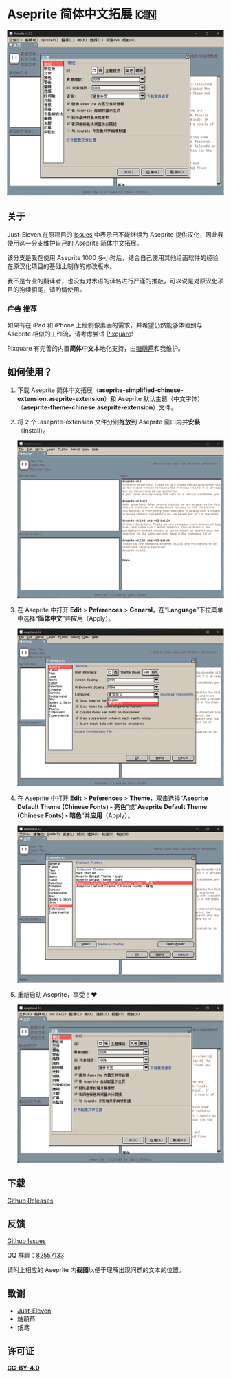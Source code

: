 # Aseprite 简体中文拓展 🇨🇳

![](https://raw.githubusercontent.com/Cetaceaqua/Aseprite-Simplified-Chinese-Extension/master/images/showcase.png)



## 关于

Just-Eleven 在原项目的 [Issues](https://github.com/J-11/Aseprite-Simplified-Chinese/issues/3#issuecomment-1477370090) 中表示已不能继续为 Aseprite 提供汉化，因此我使用这一分支维护自己的 Aseprite 简体中文拓展。

该分支是我在使用 Aseprite 1000 多小时后，结合自己使用其他绘画软件的经验在原汉化项目的基础上制作的修改版本。

我不是专业的翻译者，也没有对术语的译名进行严谨的推敲，可以说是对原汉化项目的狗续貂尾，请酌情使用。



### ~~广告~~ 推荐

如果有在 iPad 和 iPhone 上绘制像素画的需求，并希望仍然能够体验到与 Aseprite 相似的工作流，请考虑尝试 [Pixquare](https://www.pixquare.art/)!

Pixquare 有完善的内置**简体中文**本地化支持，由[糖萌芦](https://github.com/TML233)和我维护。



## 如何使用？

1. 下载 Aseprite 简体中文拓展（**aseprite-simplified-chinese-extension.aseprite-extension**）和 Aseprite 默认主题（中文字体）（**aseprite-theme-chinese.aseprite-extension**）文件。

2. 将 2 个 .aseprite-extension 文件分别**拖放**到 Aseprite 窗口内并**安装**（Install）。

   ![](https://raw.githubusercontent.com/Cetaceaqua/Aseprite-Simplified-Chinese-Extension/master/images/install_extension.gif)

3. 在 Aseprite 中打开 **Edit** > **Peferences** > **General**，在“**Language**”下拉菜单中选择“**简体中文**”并**应用**（Apply）。

   ![](https://raw.githubusercontent.com/Cetaceaqua/Aseprite-Simplified-Chinese-Extension/master/images/switch_language.png)

4. 在 Aseprite 中打开 **Edit** > **Peferences** > **Theme**，双击选择“**Aseprite Default Theme (Chinese Fonts) - 亮色**”或“**Aseprite Default Theme (Chinese Fonts) - 暗色**”并**应用**（Apply）。

   ![](https://raw.githubusercontent.com/Cetaceaqua/Aseprite-Simplified-Chinese-Extension/master/images/apply_theme.png)

5. 重新启动 Aseprite，享受！❤

   ![](https://raw.githubusercontent.com/Cetaceaqua/Aseprite-Simplified-Chinese-Extension/master/images/showcase.png)



## 下载

[Github Releases](https://github.com/Cetaceaqua/Aseprite-Simplified-Chinese-Extension/releases/latest)




## 反馈

[Github Issues](https://github.com/Cetaceaqua/Aseprite-Simplified-Chinese-Extension/issues)

QQ 群聊：[82557133](https://qm.qq.com/cgi-bin/qm/qr?_wv=1027&k=WPUrKL-im5ldUElzma-vhWr9BtFCs8SJ&authKey=tx6FtAXQqmgYQqgyduA01P78lCxZlMewXHT%2BHz9%2BWEcY4G51IV71ajmF9xQVzqpX&noverify=0&group_code=82557133)

请附上相应的 Aseprite 内**截图**以便于理解出现问题的文本的位置。




## 致谢

- [Just-Eleven](https://github.com/J-11)
- [糖萌芦](https://github.com/TML233)
- 纸鸢




## 许可证

[**CC-BY-4.0**](https://creativecommons.org/licenses/by/4.0)
